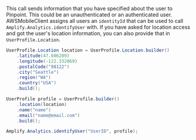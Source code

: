 This call sends information that you have specified about the user to Pinpoint. This could be an unauthenticated or an authenticated user. AWSMobileClient assigns all users an `identityId` that can be used to call `Amplify.Analytics.identifyUser` with. If you have asked for location access and got the user's location information, you can also provide that in `UserProfile.Location`.


```java
UserProfile.Location location = UserProfile.Location.builder()
    .latitude(47.606209)
    .longitude(-122.332069)
    .postalCode("98122")
    .city("Seattle")
    .region("WA")
    .country("USA")
    .build();

UserProfile profile = UserProfile.builder()
    .location(location)
    .name("name")
    .email("name@email.com")
    .build();

Amplify.Analytics.identifyUser("UserID", profile);
```
